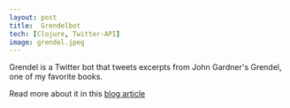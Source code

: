 ```yaml
---
layout: post
title:  Grendelbot
tech: [Clojure, Twitter-API]
image: grendel.jpeg
---
```


Grendel is a Twitter bot that tweets excerpts from John Gardner's Grendel, one of my favorite books.

Read more about it in this [blog article](http://danmidwood.com/content/2013/12/25/grendelbot.html)

<a href="https://github.com/danmidwood/grendelbot">
<i class="fa fa-github-square fa-2x"></i>
</a>
<a href="https://twitter.com/worldrimwalker">
<i class="fa fa-twitter-square fa-2x"></i>
</a>
